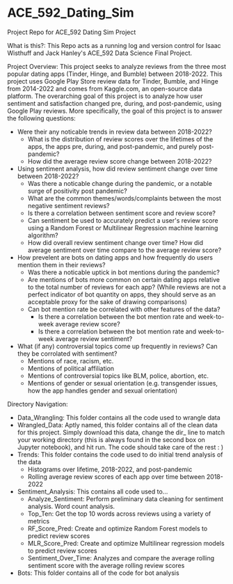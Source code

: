 # ACE_592_Dating_Sim
Project Repo for ACE_592 Dating Sim Project

What is this?:
This Repo acts as a running log and version control for Isaac Wisthuff and Jack Hanley's ACE_592 Data Science Final Project. 

Project Overview: This project seeks to analyze reviews from the three most popular dating apps (Tinder, Hinge, and Bumble) between 2018-2022. This project uses Google Play Store review data for Tinder, Bumble, and Hinge from 2014-2022 and comes from Kaggle.com, an open-source data platform. The overarching goal of this project is to analyze how user sentiment and satisfaction changed pre, during, and post-pandemic, using Google Play reviews. More specifically, the goal of this project is to answer the following questions:   

- Were their any noticable trends in review data between 2018-2022? 
  - What is the distribution of review scores over the lifetimes of the apps, the apps pre, during, and post-pandemic, and purely post-pandemic?
  - How did the average review score change between 2018-2022? 
- Using sentiment analysis, how did review sentiment change over time between 2018-2022? 
  - Was there a noticable change during the pandemic, or a notable surge of positivity post pandemic?
  - What are the common themes/words/complaints between the most negative sentiment reviews?
  - Is there a correlation between sentiment score and review score? 
  - Can sentiment be used to accurately predict a user's review score using a Random Forest or Multilinear Regression machine learning algorithm? 
  - How did overall review sentiment change over time? How did average sentiment over time compare to the average review score? 
- How prevelent are bots on dating apps and how frequently do users mention them in their reviews? 
  - Was there a noticable uptick in bot mentions during the pandemic? 
  - Are mentions of bots more common on certain dating apps relative to the total number of reviews for each app? (While reviews are not a perfect indicator of bot quantity on apps, they should serve as an acceptable proxy for the sake of drawing comparisons)
  - Can bot mention rate be correlated with other features of the data?
    - Is there a correlation between the bot mention rate and week-to-week average review score? 
    - Is there a correlation between the bot mention rate and week-to-week average review sentiment?
- What (if any) controversial topics come up frequently in reviews? Can they be corrolated with sentiment?
  - Mentions of race, racism, etc.
  - Mentions of political affiliation
  - Mentions of controversial topics like BLM, police, abortion, etc.
  - Mentions of gender or sexual orientation (e.g. transgender issues, how the app handles gender and sexual orientation)  

Directory Navigation: 

- Data_Wrangling: This folder contains all the code used to wrangle data
- Wrangled_Data: Aptly named, this folder contains all of the clean data for this project. Simply download this data, change the dir_ line to match your working directory (this is always found in the second box on Jupyter notebook), and hit run. The code should take care of the rest : ) 
- Trends: This folder contains the code used to do initial trend analysis of the data
  - Histograms over lifetime, 2018-2022, and post-pandemic
  - Rolling average review scores of each app over time between 2018-2022
- Sentiment_Analysis: This contains all code used to... 
  - Analyze_Sentiment: Perform preliminary data cleaning for sentiment analysis. Word count analysis. 
  - Top_Ten: Get the top 10 words across reviews using a variety of metrics 
  - RF_Score_Pred: Create and optimize Random Forest models to predict review scores 
  - MLR_Score_Pred: Create and optimize Multilinear regression models to predict review scores
  - Sentiment_Over_Time: Analyzes and compare the average rolling sentiment score with the average rolling review scores
- Bots: This folder contains all of the code for bot analysis
